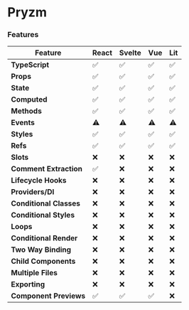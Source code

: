 # Pryzm

### Features

| Feature                 | React | Svelte | Vue | Lit |
| ----------------------- | ----- | ------ | --- | --- |
| **TypeScript**          | ✅    | ✅     | ✅  | ✅  |
| **Props**               | ✅    | ✅     | ✅  | ✅  |
| **State**               | ✅    | ✅     | ✅  | ✅  |
| **Computed**            | ✅    | ✅     | ✅  | ✅  |
| **Methods**             | ✅    | ✅     | ✅  | ✅  |
| **Events**              | ⚠️    | ⚠️     | ⚠️  | ⚠️  |
| **Styles**              | ✅    | ✅     | ✅  | ✅  |
| **Refs**                | ✅    | ✅     | ✅  | ✅  |
| **Slots**               | ❌    | ❌     | ❌  | ❌  |
| **Comment Extraction**  | ✅    | ❌     | ❌  | ❌  |
| **Lifecycle Hooks**     | ❌    | ❌     | ❌  | ❌  |
| **Providers/DI**        | ❌    | ❌     | ❌  | ❌  |
| **Conditional Classes** | ❌    | ❌     | ❌  | ❌  |
| **Conditional Styles**  | ❌    | ❌     | ❌  | ❌  |
| **Loops**               | ❌    | ❌     | ❌  | ❌  |
| **Conditional Render**  | ❌    | ❌     | ❌  | ❌  |
| **Two Way Binding**     | ❌    | ❌     | ❌  | ❌  |
| **Child Components**    | ❌    | ❌     | ❌  | ❌  |
| **Multiple Files**      | ❌    | ❌     | ❌  | ❌  |
| **Exporting**           | ❌    | ❌     | ❌  | ❌  |
| **Component Previews**  | ✅    | ✅     | ✅  | ❌  |
